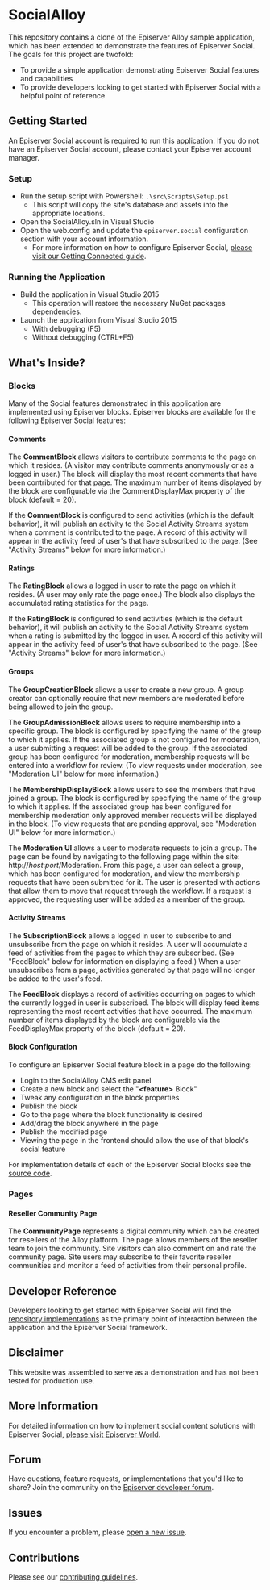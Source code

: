 # SocialAlloy
This repository contains a clone of the Episerver Alloy sample application, which has been extended to demonstrate the features of Episerver Social. The goals for this project are twofold:

* To provide a simple application demonstrating Episerver Social features and capabilities
* To provide developers looking to get started with Episerver Social with a helpful point of reference

## Getting Started
An Episerver Social account is required to run this application. If you do not have an Episerver Social account, please contact your Episerver account manager.

### Setup
* Run the setup script with Powershell: `.\src\Scripts\Setup.ps1`
  * This script will copy the site's database and assets into the appropriate locations.
* Open the SocialAlloy.sln in Visual Studio
* Open the web.config and update the `episerver.social` configuration section with your account information.
  * For more information on how to configure Episerver Social, [please visit our Getting Connected guide](http://world.episerver.com/documentation/developer-guides/social/social_platform-overview/Installing-Episerver-Social/#GettingConnected).

### Running the Application
* Build the application in Visual Studio 2015
  * This operation will restore the necessary NuGet packages dependencies.
* Launch the application from Visual Studio 2015
  * With debugging (F5)
  * Without debugging (CTRL+F5)

## What's Inside?
### Blocks
Many of the Social features demonstrated in this application are implemented using Episerver blocks.  Episerver blocks are available for the following Episerver Social features:

#### Comments
The **CommentBlock** allows visitors to contribute comments to the page on which it resides. (A visitor may contribute comments anonymously or as a logged in user.) The block will display the most recent comments that have been contributed for that page. The maximum number of items displayed by the block are configurable via the CommentDisplayMax property of the block (default = 20).

If the **CommentBlock** is configured to send activities (which is the default behavior), it will publish an activity to the Social Activity Streams system when a comment is contributed to the page. A record of this activity will appear in the activity feed of user's that have subscribed to the page. (See "Activity Streams" below for more information.)

#### Ratings
The **RatingBlock** allows a logged in user to rate the page on which it resides. (A user may only rate the page once.) The block also displays the accumulated rating statistics for the page. 

If the **RatingBlock** is configured to send activities (which is the default behavior), it will publish an activity to the Social Activity Streams system when a rating is submitted by the logged in user. A record of this activity will appear in the activity feed of user's that have subscribed to the page. (See "Activity Streams" below for more information.)

#### Groups
The **GroupCreationBlock** allows a user to create a new group. A group creator can optionally require that new members are moderated before being allowed to join the group.

The **GroupAdmissionBlock** allows users to require membership into a specific group. The block is configured by specifying the name of the group to which it applies. If the associated group is not configured for moderation, a user submitting a request will be added to the group. If the associated group has been configured for moderation, membership requests will be entered into a workflow for review. (To view requests under moderation, see "Moderation UI" below for more information.)

The **MembershipDisplayBlock** allows users to see the members that have joined a group. The block is configured by specifying the name of the group to which it applies. If the associated group has been configured for membership moderation only approved member requests will be displayed in the block. (To view requests that are pending approval, see "Moderation UI" below for more information.)

The **Moderation UI** allows a user to moderate requests to join a group. The page can be found by navigating to the following page within the site: http://*host*:*port*/Moderation. From this page, a user can select a group, which has been configured for moderation, and view the membership requests that have been submitted for it. The user is presented with actions that allow them to move that request through the workflow.  If a request is approved, the requesting user will be added as a member of the group.

#### Activity Streams

The **SubscriptionBlock** allows a logged in user to subscribe to and unsubscribe from the page on which it resides. A user will accumulate a feed of activities from the pages to which they are subscribed. (See "FeedBlock" below for information on displaying a feed.) When a user unsubscribes from a page, activities generated by that page will no longer be added to the user's feed.

The **FeedBlock** displays a record of activities occurring on pages to which the currently logged in user is subscribed. The block will display feed items representing the most recent activities that have occurred. The maximum number of items displayed by the block are configurable via the FeedDisplayMax property of the block (default = 20).

#### Block Configuration
To configure an Episerver Social feature block in a page do the following:

* Login to the SocialAlloy CMS edit panel
* Create a new block and select the "**&lt;feature&gt;** Block"
* Tweak any configuration in the block properties
* Publish the block
* Go to the page where the block functionality is desired
* Add/drag the block anywhere in the page
* Publish the modified page
* Viewing the page in the frontend should allow the use of that block's social feature

For implementation details of each of the Episerver Social blocks see the [source code](https://github.com/episerver/SocialAlloy/tree/master/src/EPiServer.SocialAlloy.Web/Social).

### Pages
#### Reseller Community Page

The **CommunityPage** represents a digital community which can be created for resellers of the Alloy platform. The page allows members of the reseller team to join the community. Site visitors can also comment on and rate the community page. Site users may subscribe to their favorite reseller communities and monitor a feed of activities from their personal profile.

## Developer Reference
Developers looking to get started with Episerver Social will find the [repository implementations](https://github.com/episerver/SocialAlloy/tree/master/src/EPiServer.SocialAlloy.Web/Social/Repositories) as the primary point of interaction between the application and the Episerver Social framework.

## Disclaimer
This website was assembled to serve as a demonstration and has not been tested for production use.

## More Information
For detailed information on how to implement social content solutions with Episerver Social, [please visit Episerver World](http://world.episerver.com/documentation/developer-guides/social/).

## Forum
Have questions, feature requests, or implementations that you'd like to share? Join the community on the [Episerver developer forum](http://world.episerver.com/forum/developer-forum/episerver-social/).

## Issues
If you encounter a problem, please [open a new issue](https://github.com/episerver/SocialAlloy/issues/new).

## Contributions
Please see our [contributing guidelines](https://github.com/episerver/SocialAlloy/blob/master/CONTRIBUTING).

